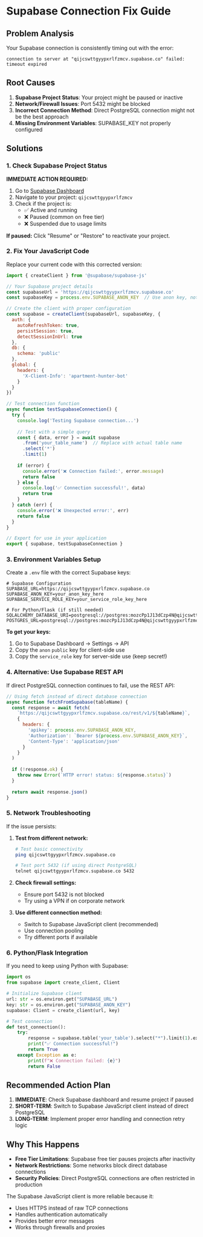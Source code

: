 # Supabase Connection Fix Guide

## Problem Analysis
Your Supabase connection is consistently timing out with the error:
```
connection to server at "qijcswttgyypxrlfzmcv.supabase.co" failed: timeout expired
```

## Root Causes
1. **Supabase Project Status**: Your project might be paused or inactive
2. **Network/Firewall Issues**: Port 5432 might be blocked
3. **Incorrect Connection Method**: Direct PostgreSQL connection might not be the best approach
4. **Missing Environment Variables**: SUPABASE_KEY not properly configured

## Solutions

### 1. Check Supabase Project Status
**IMMEDIATE ACTION REQUIRED:**
1. Go to [Supabase Dashboard](https://supabase.com/dashboard)
2. Navigate to your project: `qijcswttgyypxrlfzmcv`
3. Check if the project is:
   - ✅ Active and running
   - ❌ Paused (common on free tier)
   - ❌ Suspended due to usage limits

**If paused:** Click "Resume" or "Restore" to reactivate your project.

### 2. Fix Your JavaScript Code
Replace your current code with this corrected version:

```javascript
import { createClient } from '@supabase/supabase-js'

// Your Supabase project details
const supabaseUrl = 'https://qijcswttgyypxrlfzmcv.supabase.co'
const supabaseKey = process.env.SUPABASE_ANON_KEY  // Use anon key, not service role

// Create the client with proper configuration
const supabase = createClient(supabaseUrl, supabaseKey, {
  auth: {
    autoRefreshToken: true,
    persistSession: true,
    detectSessionInUrl: true
  },
  db: {
    schema: 'public'
  },
  global: {
    headers: {
      'X-Client-Info': 'apartment-hunter-bot'
    }
  }
})

// Test connection function
async function testSupabaseConnection() {
  try {
    console.log('Testing Supabase connection...')
    
    // Test with a simple query
    const { data, error } = await supabase
      .from('your_table_name')  // Replace with actual table name
      .select('*')
      .limit(1)
    
    if (error) {
      console.error('❌ Connection failed:', error.message)
      return false
    } else {
      console.log('✅ Connection successful!', data)
      return true
    }
  } catch (err) {
    console.error('❌ Unexpected error:', err)
    return false
  }
}

// Export for use in your application
export { supabase, testSupabaseConnection }
```

### 3. Environment Variables Setup
Create a `.env` file with the correct Supabase keys:

```env
# Supabase Configuration
SUPABASE_URL=https://qijcswttgyypxrlfzmcv.supabase.co
SUPABASE_ANON_KEY=your_anon_key_here
SUPABASE_SERVICE_ROLE_KEY=your_service_role_key_here

# For Python/Flask (if still needed)
SQLALCHEMY_DATABASE_URI=postgresql://postgres:mozcPp1J13dCzp4N@qijcswttgyypxrlfzmcv.supabase.co:5432/ApartmentHunterBot
POSTGRES_URL=postgresql://postgres:mozcPp1J13dCzp4N@qijcswttgyypxrlfzmcv.supabase.co:5432/ApartmentHunterBot
```

**To get your keys:**
1. Go to Supabase Dashboard → Settings → API
2. Copy the `anon` `public` key for client-side use
3. Copy the `service_role` key for server-side use (keep secret!)

### 4. Alternative: Use Supabase REST API
If direct PostgreSQL connection continues to fail, use the REST API:

```javascript
// Using fetch instead of direct database connection
async function fetchFromSupabase(tableName) {
  const response = await fetch(
    `https://qijcswttgyypxrlfzmcv.supabase.co/rest/v1/${tableName}`,
    {
      headers: {
        'apikey': process.env.SUPABASE_ANON_KEY,
        'Authorization': `Bearer ${process.env.SUPABASE_ANON_KEY}`,
        'Content-Type': 'application/json'
      }
    }
  )
  
  if (!response.ok) {
    throw new Error(`HTTP error! status: ${response.status}`)
  }
  
  return await response.json()
}
```

### 5. Network Troubleshooting
If the issue persists:

1. **Test from different network:**
   ```bash
   # Test basic connectivity
   ping qijcswttgyypxrlfzmcv.supabase.co
   
   # Test port 5432 (if using direct PostgreSQL)
   telnet qijcswttgyypxrlfzmcv.supabase.co 5432
   ```

2. **Check firewall settings:**
   - Ensure port 5432 is not blocked
   - Try using a VPN if on corporate network

3. **Use different connection method:**
   - Switch to Supabase JavaScript client (recommended)
   - Use connection pooling
   - Try different ports if available

### 6. Python/Flask Integration
If you need to keep using Python with Supabase:

```python
import os
from supabase import create_client, Client

# Initialize Supabase client
url: str = os.environ.get("SUPABASE_URL")
key: str = os.environ.get("SUPABASE_ANON_KEY")
supabase: Client = create_client(url, key)

# Test connection
def test_connection():
    try:
        response = supabase.table('your_table').select("*").limit(1).execute()
        print("✅ Connection successful!")
        return True
    except Exception as e:
        print(f"❌ Connection failed: {e}")
        return False
```

## Recommended Action Plan

1. **IMMEDIATE**: Check Supabase dashboard and resume project if paused
2. **SHORT-TERM**: Switch to Supabase JavaScript client instead of direct PostgreSQL
3. **LONG-TERM**: Implement proper error handling and connection retry logic

## Why This Happens
- **Free Tier Limitations**: Supabase free tier pauses projects after inactivity
- **Network Restrictions**: Some networks block direct database connections
- **Security Policies**: Direct PostgreSQL connections are often restricted in production

The Supabase JavaScript client is more reliable because it:
- Uses HTTPS instead of raw TCP connections
- Handles authentication automatically
- Provides better error messages
- Works through firewalls and proxies
